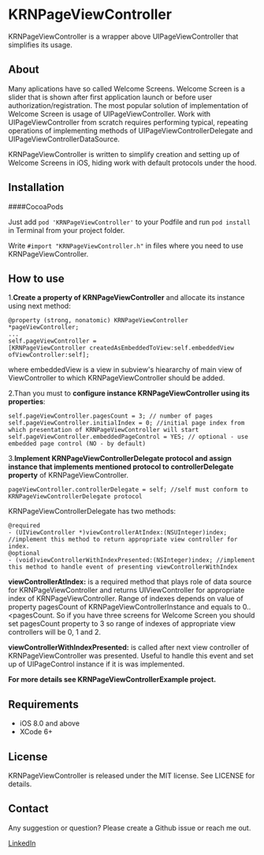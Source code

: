KRNPageViewController
===============

KRNPageViewController is a wrapper above UIPageViewController that simplifies its usage.

## About

Many aplications have so called Welcome Screens. Welcome Screen is a slider that is shown after first application launch or before user authorization/registration. The most popular solution of implementation of Welcome Screen is usage of UIPageViewController. Work with UIPageViewController from scratch requires performing typical, repeating operations of implementing methods of UIPageViewControllerDelegate and UIPageViewControllerDataSource.

KRNPageViewController is written to simplify creation and setting up of Welcome Screens in iOS, hiding work with default protocols under the hood.

## Installation
####CocoaPods

Just add `pod 'KRNPageViewController'` to your Podfile and run `pod install` in Terminal from your project folder.

Write `#import "KRNPageViewController.h"` in files where you need to use KRNPageViewController. 


## How to use
1.**Create a property of KRNPageViewController** and allocate its instance using next method:

```objc
@property (strong, nonatomic) KRNPageViewController *pageViewController;
...
self.pageViewController = 
[KRNPageViewController createdAsEmbeddedToView:self.embeddedView 
ofViewController:self];
```
where embeddedView is a view in subview's hieararchy of main view of ViewController to which KRNPageViewController should be added.

2.Than you must to **configure instance KRNPageViewController using its properties**:

```objc
self.pageViewController.pagesCount = 3; // number of pages
self.pageViewController.initialIndex = 0; //initial page index from which presentation of KRNPageViewController will start
self.pageViewController.embeddedPageControl = YES; // optional - use embedded page control (NO - by default)
```

3.**Implement KRNPageViewControllerDelegate protocol and assign instance that implements mentioned protocol to controllerDelegate property** of KRNPageViewController.

```objc
pageViewController.controllerDelegate = self; //self must conform to KRNPageViewControllerDelegate protocol
```
KRNPageViewControllerDelegate has two methods:

```objc
@required
- (UIViewController *)viewControllerAtIndex:(NSUInteger)index;  //implement this method to return appropriate view controller for index.
@optional
- (void)viewControllerWithIndexPresented:(NSInteger)index; //implement this method to handle event of presenting viewControllerWithIndex
```

**viewControllerAtIndex:** is a required method that plays role of data source for KRNPageViewController and returns UIViewController for appropriate index of KRNPageViewController.
Range of indexes depends on value of property pagesCount of KRNPageViewControllerInstance and equals to 0..<pagesCount. So if you have three screens for Welcome Screen you should set pagesCount property to 3 so range of indexes of appropriate view controllers will be 0, 1 and 2.

**viewControllerWithIndexPresented:** is called after next view controller of KRNPageViewController was presented. Useful to handle this event and set up of UIPageControl instance if it is was implemented.

**For more details see KRNPageViewControllerExample project.**

## Requirements

* iOS 8.0 and above
* XCode 6+

## License

KRNPageViewController is released under the MIT license. See LICENSE for details.

## Contact

Any suggestion or question? Please create a Github issue or reach me out.

[LinkedIn](https://www.linkedin.com/in/julian-drapaylo)
